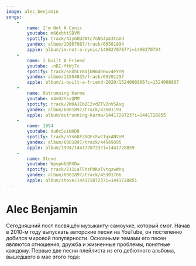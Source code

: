 ```yaml
---
image: alec_benjamin
songs:
    -
        name: I'm Not A Cynic
        youtube: m66xhttSDVM
        spotify: track/4iyGOU2Wtc7oNG4pm3taVd
        yandex: album/10867087/track/66581894
        apple: album/im-not-a-cynic/1498270787?i=1498270794
    -
        name: I Built A Friend
        youtube: -nBI-ftWjTc
        spotify: track/68XhCrBajUR64h6wv4eYYW
        yandex: album/11554035/track/69201297
        apple: album/i-built-a-friend-2020/1524008806?i=1524008807
    -
        name: Outrunning Karma
        youtube: e4vD2S5vQMM
        spotify: track/2W0AJEbIC2vdZTV2nVSAsg
        yandex: album/6081897/track/43501193
        apple: album/outrunning-karma/1441728723?i=1441728855
    -
        name: 1994
        youtube: du0c5uiNHD8
        spotify: track/5Ys68FZdQFcFw7IgkANVoM
        yandex: album/6081897/track/44569395
        apple: album/1994/1441728723?i=1441728859
    -
        name: Steve
        youtube: Wpvpb6QRVDw
        spotify: track/211LaT5hzPOKolVtgzwWnq
        yandex: album/6081897/track/45301766
        apple: album/steve/1441728723?i=1441728851
---
```

# Alec Benjamin

Сегодняшний пост посвящён музыканту-самоучке, который смог. Начав в 2010-м году
выпускать авторские песни на YouTube, он постепенно добился мировой популярности.
Основными темами его песен являются отношения, дружба и жизненные проблемы,
понятные каждому. Первые две песни плейлиста из его дебютного альбома, вышедшего в мае этого года:
